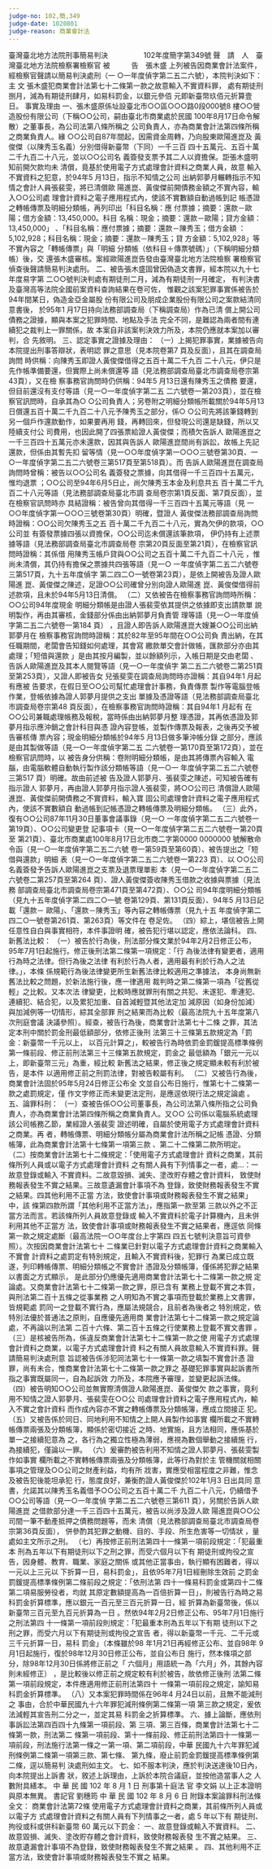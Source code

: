 ```yaml
---
judge-no: 102,簡,349
judge-date: 1020801
judge-reason: 商業會計法
---
```


臺灣臺北地方法院刑事簡易判決　　　　　102年度簡字第349號
聲　請　人　臺灣臺北地方法院檢察署檢察官
被　　　告　張木盛
上列被告因商業會計法案件，經檢察官聲請以簡易判決處刑（一
○一年度偵字第二五二六號），本院判決如下：
    主  文
張木盛犯商業會計法第七十二條第一款之故意輸入不實資料罪，
處有期徒刑捌月，減為有期徒刑肆月，如易科罰金，以銀元參佰
元即新臺幣玖佰元折算壹日。
    事實及理由
一、張木盛原係址設臺北市○○區○○○路0段000號8 樓○○營
    造股份有限公司（下稱○○公司，嗣由臺北市商業處於民國
    100年8月17日命令解散）之董事長，為公司法第八條所稱之
    公司負責人，亦為商業會計法第四條所稱之商業負責人。緣
    ○○公司自87年間起，因需資金周轉，乃向股東歐陽進崑及
    黃俊傑（以陳秀玉名義）分別借得新臺幣（下同）一千三百
    四十五萬元、五百十萬二千九百二十八元，並以○○公司名
    義簽發支票予其二人以資擔保。詎張木盛明知前開欠款均未
    清償，竟基於使用電子方式處理會計資料之商業人員，故意
    輸入不實資料之犯意，於94年5 月13日，指示不知情之公司
    出納郭夢月輾轉指示不知情之會計人員張裴雯，將已清償歐
    陽進崑、黃俊傑前開債務金額之不實內容，輸入○○公司處
    理會計資料之電子應用程式內，使該不實數額自動過帳到記
    帳憑證之轉帳傳票及明細分類帳，再列印出「科目名稱：應
    付票據；摘要：還款－歐陽；借方金額：13,450,000。科目
    名稱：現金；摘要：還款－歐陽；貸方金額：13,450,000」
    、「科目名稱：應付票據；摘要：還款－陳秀玉；借方金額
    ：5,102,928；科目名稱：現金；摘要：還款－陳秀玉；貸
    方金額：5,102,928」等不實內容之「轉帳傳票」與「明細
    分類帳（依科目＋傳票號碼）」（下稱明細分類帳）後，交
    還張木盛審核。案經歐陽進崑告發由臺灣臺北地方法院檢察
    署檢察官偵查後聲請簡易判決處刑。
二、被告張木盛固曾因偽造文書罪，經本院以九十七年度易字第
    二○○號判決判處有期徒刑二月，減為有期徒刑一月確定，
    有判決書及臺灣高等法院全國前案資料查詢結果在卷可佐，
    惟觀之該案犯罪事實係被告於94年間某日，偽造金亞金屬股
    份有限公司及朋成企業股份有限公司之案款結清同意書後，
    於95年1 月17日持向法務部調查局（下稱調查局）作為已清
    償上開公司債務之證據，顯與本案之犯罪時間、地點及手法
    完全不同，是難認為兩者間有連續犯之裁判上一罪關係，故
    本案自非該案判決效力所及，本院仍應就本案加以審判，合
    先敘明。
三、認定事實之證據及理由：
（一）上揭犯罪事實，業據被告向本院提出刑事答辯狀，表明認
      罪之意思（見本院卷第7 頁及反面），且其在調查局詢問
      時供稱：向陳秀玉即證人黃俊傑借得之五百十萬二千九百
      二十八元，伊只是先作帳準備要還，但實際上尚未償還等
      語（見法務部調查局臺北市調查局卷宗第43頁），又在檢
      察事務官詢問時仍供稱：94年5 月13日還有陳秀玉之債務
      要還，但目前還沒有支付等語（見一○一年度偵字第二五
      二六號卷一第203頁），並在檢察官訊問時，自承其為○
      ○公司負責人；另卷附之明細分類帳所載關於94年5月13
      日償還五百十萬二千九百二十八元予陳秀玉之部分，係○
      ○公司先將該筆錢轉到另一個戶作還款動作，如果要再用
      錢，再轉回來，但發現公司還是缺錢，所以又陸續支付公
      司費用，也因此開了四張票給證人黃俊傑；而積欠告訴人
      歐陽進崑之一千三百四十五萬元亦未還款，因其與告訴人
      歐陽進崑間尚有訴訟，故帳上先記還款，但係由其暫先扣
      留等情（見一○○年度偵字第一○○○三號卷第30頁、一
      ○一年度偵字第二五二六號卷三第517頁至第518頁）。而
      告訴人歐陽進崑在調查局詢問時曾稱：被告以○○公司名
      義簽發之票據，向其借得一千三百四十五萬元，惟均退票
      ；○○公司至94年6月5日止，尚欠陳秀玉本金及利息共五
      百十萬二千九百二十八元等語（見法務部調查局臺北市調
      查局卷宗第1頁反面、第7頁反面），並在檢察官訊問時亦
      具結證稱：被告曾向其借得一千三百四十五萬元等語（見
      一○○年度偵字第一○○○三號卷第30頁）明確，暨證人
      黃俊傑法務部調查局詢問時證稱：○○公司欠陳秀玉之五
      百十萬二千九百二十八元，實為欠伊的款項，○○公司並
      有簽發票據四張以資擔保，○○公司迄未償還該筆款項，
      伊仍持有上述票據等語（見法務部調查局臺北市調查局卷
      宗第20頁反面至第21頁），在檢察官訊問時證稱：其係借
      用陳秀玉帳戶貸與○○公司之五百十萬二千九百二十八元
      ，惟尚未清償，其仍持有擔保之票據共四張等語（見一○
      一年度偵字第二五二六號卷三第517頁，九十五年度偵字
      第二四二○一號卷第23頁），是依上開被告及證人歐陽進
      崑、黃俊傑之陳述，足證○○公司確曾分別向證人歐陽進
      崑、黃俊傑借得前述款項，且未於94年5月13日清償。
（二）又依被告在檢察事務官詢問時所稱：○○公司94年度現金
      明細分類帳是由證人張裴雯依其提供之依據即支出請款單
      說明製作，再由其審核，金錢部分係由出納郭夢月負責管
      理等語（見一○一年度偵字第二五二六號卷一第184 頁）
      ，且證人即告訴人歐陽進崑大嫂兼○○公司出納郭夢月在
      檢察事務官詢問時證稱：其於82年至95年間在○○公司負
      責出納，在其任職期間，老闆會告知錢如何處理，其會寫
      繳款單交會計做帳，匯款部分亦由其處理；「短借與還款
      」是由其按月編製，並以餘額列示，入帳日期是交由老闆
      、告訴人歐陽進崑及其本人閱覽等語（見一○一年度偵字
      第二五二六號卷二第251頁至第253頁），又證人即被告女
      兒張斐雯在調查局詢問時亦證稱：其自94年1 月起有應被
      告要求，在假日至○○公司幫忙處理會計事務，負責傳票
      製作等電腦登帳作業，登帳依據為證人郭夢月提供之支出
      單據及憑證等語（見法務部調查局臺北市調查局卷宗第48
      頁反面），在檢察事務官詢問時證稱：其自94年1 月起有
      在○○公司兼職處理帳務及報稅，當時係由出納郭夢月整
      理憑證，其再依憑證及郭夢月指示應沖銷之會計科目與憑
      證內容登帳，並製作傳票及報表，之後再交予被告審核傳
      票內容；現金明細分類帳於94年5 月13日做多筆沖帳分錄
      之部分，應該是由其製做等語（見一○一年度偵字第二五
      二六號卷一第170頁至第172頁），並在檢察官訊問時，以
      被告身分供稱：卷附明細分類帳，是由其將傳票內容輸入
      電腦，由電腦軟體自動執行製作該分類帳等語（見一○一
      年度偵字第二五二六號卷三第517 頁）明確。故由前述被
      告及證人郭夢月、張裴雯之陳述，可知被告確有指示證人
      郭夢月，再由證人郭夢月指示證人張裴雯，將○○公司已
      清償證人歐陽進崑、黃俊傑前開債務之不實資料，輸入寶
      固公司處理會計資料之電子應用程式內，使該不實數額自
      動過帳到記帳憑證之轉帳傳票及明細分類帳。
（三）此外，復有○○公司87年11月30日董事會議事錄（見一○
      一年度偵字第二五二六號卷一第19頁）、○○公司變更登
      記事項卡（見一○一年度偵字第二五二六號卷一第20頁至
      第21頁）、臺北市商業處100年8月17日北市商二字第0000
      0000000 號解散命令函（見一○一年度偵字第二五二六號
      卷一第59頁至第60頁）、被告提出之「短借與還款」明細
      表（見一○一年度偵字第二五二六號卷一第223 頁）、以
      ○○公司名義簽發予告訴人歐陽進崑之支票及退票理單影
      本（見一○一年度偵字第二五二六號卷二第257頁至第264
      頁）、證人黃俊傑簽收陳秀玉借款之收據與票據（見法務
      部調查局臺北市調查局卷宗第471頁至第472頁）、○○公
      司94年度明細分類帳（見九十五年度偵字第二四二○一號
      卷第129頁、第131頁反面）、94年5 月13日記載「還款－
      歐陽」、「還款－陳秀玉」等內容之轉帳傳票（見九十五
      年度偵字第二四二○一號卷第261頁、第263頁）等文件在
      卷足佐。
（四）綜上，堪信被告上開任意性自白與事實相符，本件事證明
      確，被告犯行堪以認定，應依法論科。
四、新舊法比較：
（一）被告於行為後，刑法部分條文業於94年2月2日修正公布，
      95年7月1日起施行。修正後刑法第二條第一項規定：「行
      為後法律有變更者，適用行為時之法律。但行為後之法律
      有利於行為人者，適用最有利於行為人之法律。」，本條
      係規範行為後法律變更所生新舊法律比較適用之準據法，
      本身尚無新舊法比較之問題，於新法施行後，應一律適用
      裁判時之第二條第一項為「從舊從輕」之比較。又本次法
      律變更，比較時應就罪刑有關之共犯、未遂犯、牽連犯、
      連續犯、結合犯，以及累犯加重、自首減輕暨其他法定加
      減原因（如身份加減）與加減例等一切情形，綜其全部罪
      刑之結果而為比較（最高法院九十五年度第八次刑庭會議
      決議參照）。經查，被告行為後，商業會計法第七十二條
      之罪，其法定本刑中關於罰金刑最低額部分，依修正後刑
      法第三十三條第五款規定為「罰金：新臺幣一千元以上，
      以百元計算之」，較被告行為時依罰金罰鍰提高標準條例
      第一條前段、修正前刑法第三十三條第五款規定，罰金之
      最低額為「銀元一元以上，即新臺幣三元」為重，經比較
      新舊法之結果，修正後之規定顯未較有利於被告，是本件
      以適用修正前之刑罰法律，對被告較屬有利。
（二）又被告行為後，商業會計法固於95年5月24日修正公布全
      文並自公布日施行，惟第七十二條第一款之處罰規定，僅
      作文字修正而未變更法定刑，是應逕依現行法之規定論處
      。
五、論罪科刑：
（一）查被告係○○公司董事長，為公司法第八條所指之公司負
      責人，亦為商業會計法第四條所稱之商業負責人。又○○
      公司係以電腦系統處理該公司帳務乙節，業經證人張裴雯
      證述明確，自屬於使用電子方式處理會計資料之商業。再
      者，轉帳傳票、明細分類帳分屬為商業會計法所稱之記帳
      憑證、分類帳簿，此為商業會計法第十七條第一項第三款
      、第二十二條第二款所明定。
（二）按商業會計法第七十二條規定：「使用電子方式處理會計
      資料之商業，其前條所列人員或以電子方式處理會計資料
      之有關人員有下列情事之一者，處…：一故意登錄或輸入
      不實資料。二故意毀損、滅失、塗改貯存體之會計資料，
      致使財務報表發生不實之結果。三故意遺漏會計事項不為
      登錄，致使財務報表發生不實之結果。四其他利用不正當
      方法，致使會計事項或財務報表發生不實之結果」中，該
      條第四款所謂「其他利用不正當方法」，應指第一款至第
      三款以外之不正當方法而言。若該條所列人員故意登錄或
      輸入不實資料於電子計算機內，且未併利用其他不正當方
      法，致使會計事項或財務報表發生不實之結果者，應逕依
      同條第一款之規定處斷（最高法院一○○年度台上字第四
      四五七號判決意旨可資參照）。次按因商業會計法第七十
      二條業已針對以電子方式處理會計資料之商業輸入不實會
      計資料之處罰定有特別規定，且輸入不實資料後，犯罪行
      為業已成立既遂，列印轉帳傳票、明細分類帳之不實會計
      憑證及分類帳簿，僅係將犯罪之結果以書面之方式顯示，
      是此部分仍應優先適用商業會計法第七十二條第一款之規
      定論處。又商業會計法第七十二條第一款之罪，原已含有
      業務上登載不實之本質，與刑法第二百十五條之從事業務
      之人明知為不實之事項而登載於業務上文書罪，皆規範處
      罰同一之登載不實行為，應屬法規競合，且前者為後者之
      特別規定，依特別法優於普通法之原則，自應優先適用商
      業會計法第七十二條第一款之規定論處，不再論以刑法第
      二百十六條、第二百十五條之行使業務上登載不實文書罪
      。
（三）是核被告所為，係違反商業會計法第七十二條第一款之使
      用電子方式處理會計資料之商業，以電子方式處理會計資
      料之有關人員故意輸入不實資料罪。聲請簡易判決處刑意
      旨認被告係涉犯同法第七十一條第一款之填製不實會計憑
      證罪，尚有未合，惟商業會計法第七十二條第一款之罪之
      基礎犯罪事實與起訴書所指之事實既屬同一，自為起訴效
      力所及，本院應予審理，並變更起訴法條。
（四）被告明知○○公司並無實際清償證人歐陽進崑、黃俊傑欠
      款之事實，竟利用不知情之證人郭夢月、張裴雯在○○公
      司處理會計資料之電子應用程式內，輸入不實之會計資料
      而作成內容亦不實之轉帳傳票及分類帳簿，應成立間接正
      犯。
（五）又被告係於同日、同地利用不知情之上開人員製作如事實
      欄所載之不實轉帳傳票兩張及分類帳簿，顯係於密切接近
      之時、地實施，且方法相同，應係基於單一之接續犯意為
      之，各行為之獨立性極為薄弱，應視為數個舉動之接續施
      行，為接續犯，僅論以一罪。
（六）爰審酌被告利用不知情之證人郭夢月、張裴雯製作如事實
      欄所載之不實轉帳傳票兩張及分類帳簿，此等行為對於主
      管機關就相關事項之管理及○○公司之財產利益，均有所
      戕害，實應受相當程度之非難，惟念及被告犯後能坦承犯
      行，態度良好，兼衡酌證人黃俊傑於102年1月3 日出具同
      意書，允諾其以陳秀玉名義借予○○公司之五百十萬二千
      九百二十八元，仍續借予○○公司等語（見一○一年度偵
      字第二五二六號卷三第611 頁），另關於告訴人歐陽進崑
      之借款部分達一千三百四十五萬元，被告以尚涉及證人歐
      陽進崑與○○公司間一筆不動產抵押之債務問題等，而未
      清償（見法務部調查局臺北市調查局卷宗第36頁反面），
      併參酌其犯罪之動機、目的、手段、所生危害等一切情狀
      ，量處如主文所示之刑。
（七）再按修正前刑法第四十一條第一項前段規定：「犯最重本
      刑為五年以下有期徒刑以下之刑之罪，而受六個月以下有
      期徒刑或拘役之宣告，因身體、教育、職業、家庭之關係
      或其他正當事由，執行顯有困難者，得以一元以上三元以
      下折算一日，易科罰金」，且依95年7月1日經刪除生效前
      之罰金罰鍰提高標準條例第二條前段之規定：「依刑法第
      四十一條易科罰金或第四十二條第二項易服勞役者，均就
      其原定數額提高為一百倍折算一日」，則被告行為時之易
      科罰金折算標準，應以銀元一百元至三百元折算一日，經
      折算為新臺幣後，係以新臺幣三百元至九百元折算為一日
      。然依94年2月2日修正公布、95年7月1日施行之刑法第四
      十一條第一項前段則規定：「犯最重本刑為五年以下有期
      徒刑以下之刑之罪，而受六月以下有期徒刑或拘役之宣告
      者，得以新臺幣一千元、二千元或三千元折算一日，易科
      罰金」（本條雖於98 年1月21日再經修正公布、並自98年
      9月1日起施行，復於98年12月30日修正公布，並自公布日
      施行，然本條項之部分，除98年12月30日係將修正前之「
      六個月」用語統一為「六月」外，其餘內容則未經修正）
      ，是比較後以修正前之規定較有利於被告，故依修正後刑
      法第二條第一項前段規定，本件應適用修正前刑法第四十
      一條第一項前段之規定，諭知易科罰金折算標準。
（八）又本案犯罪時間係在96年4 月24日以前，且無不能減刑之
      事由，合於中華民國九十六年罪犯減刑條例第二條第一項
      第三款之規定，爰依法減輕其宣告刑二分之一，並定其易
      科罰金之折算標準。
六、據上論斷，應依刑事訴訟法第四百四十九條第一項前段、第
    三項、第三百條，商業會計法第七十二條第一款，刑法第二
    條第一項前段、第十一條前段、修正前刑法第四十一條第一
    項前段，刑法施行法第一條之一第一項、第二項前段，中華
    民國九十六年罪犯減刑條例第二條第一項第三款、第七條、
    第九條，廢止前罰金罰鍰提高標準條例第二條，逕以簡易判
    決處刑如主文。
七、如不服本判決，應於判決送達後10日內，向本院提出上訴書
    狀，敘述上訴理由，上訴於本院合議庭，並按他造當事人之
    人數附具繕本。
中    華    民    國   102    年    8     月    1     日
                  刑事第十庭法  官  李文娟
以上正本證明與原本無異。
                            書記官  劉穗筠
中    華    民    國   102    年    8     月    6     日
附錄本案論罪科刑法條全文：
商業會計法第72條
使用電子方式處理會計資料之商業，其前條所列人員或以電子方
式處理會計資料之有關人員有下列情事之一者，處 5 年以下有
期徒刑、拘役或科或併科新臺幣 60 萬元以下罰金：
一、故意登錄或輸入不實資料。
二、故意毀損、滅失、塗改貯存體之會計資料，致使財務報表發
    生不實之結果。
三、故意遺漏會計事項不為登錄，致使財務報表發生不實之結果
    。
四、其他利用不正當方法，致使會計事項或財務報表發生不實之
    結果。